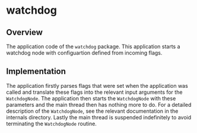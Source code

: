 # watchdog

## Overview
The application code of the `watchdog` package. This application starts a watchdog node with configuartion defined from incoming flags.

## Implementation
The application firstly parses flags that were set when the application was called and translate these flags into the relevant input arguments for the `WatchdogNode`. The application then starts the `WatchdogNode` with these parameters and the main thread then has nothing more to do. For a detailed description of the `WatchdogNode`, see the relevant documentation in the internals directory. Lastly the main thread is suspended indefinitely to avoid terminating the `WatchdogNode` routine.
